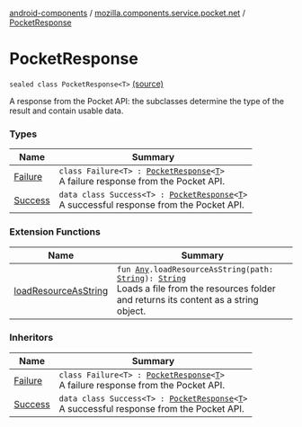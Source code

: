 [android-components](../../index.md) / [mozilla.components.service.pocket.net](../index.md) / [PocketResponse](./index.md)

# PocketResponse

`sealed class PocketResponse<T>` [(source)](https://github.com/mozilla-mobile/android-components/blob/master/components/service/pocket/src/main/java/mozilla/components/service/pocket/net/PocketResponse.kt#L10)

A response from the Pocket API: the subclasses determine the type of the result and contain usable data.

### Types

| Name | Summary |
|---|---|
| [Failure](-failure.md) | `class Failure<T> : `[`PocketResponse`](./index.md)`<`[`T`](-failure.md#T)`>`<br>A failure response from the Pocket API. |
| [Success](-success/index.md) | `data class Success<T> : `[`PocketResponse`](./index.md)`<`[`T`](-success/index.md#T)`>`<br>A successful response from the Pocket API. |

### Extension Functions

| Name | Summary |
|---|---|
| [loadResourceAsString](../../mozilla.components.support.test.file/kotlin.-any/load-resource-as-string.md) | `fun `[`Any`](https://kotlinlang.org/api/latest/jvm/stdlib/kotlin/-any/index.html)`.loadResourceAsString(path: `[`String`](https://kotlinlang.org/api/latest/jvm/stdlib/kotlin/-string/index.html)`): `[`String`](https://kotlinlang.org/api/latest/jvm/stdlib/kotlin/-string/index.html)<br>Loads a file from the resources folder and returns its content as a string object. |

### Inheritors

| Name | Summary |
|---|---|
| [Failure](-failure.md) | `class Failure<T> : `[`PocketResponse`](./index.md)`<`[`T`](-failure.md#T)`>`<br>A failure response from the Pocket API. |
| [Success](-success/index.md) | `data class Success<T> : `[`PocketResponse`](./index.md)`<`[`T`](-success/index.md#T)`>`<br>A successful response from the Pocket API. |
